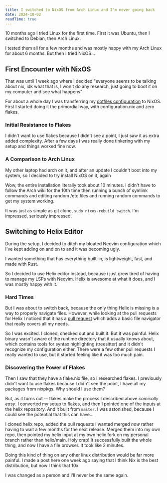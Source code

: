 ```yaml
---
title: I switched to NixOS from Arch Linux and I'm never going back
date: 2024-10-02
readTime: true
---
```


10 months ago I tried Linux for the first time. First it was Ubuntu, then I switched to Debian, then Arch Linux.

<!--more-->

I tested them all for a few months and was mostly happy with my Arch Linux for about 6 months. But then I tried NixOS...

## First Encounter with NixOS

That was until 1 week ago where I decided "everyone seems to be talking about nix, idk what that is, I won't do any research, just going to boot it on my computer and see what happens"

For about a whole day I was transferring my [dotfiles configuration](https://github.com/nikitarevenco/dotfiles) to NixOS. First I started doing it the primordial way, with configuration.nix and zero flakes.

### Initial Resistance to Flakes

I didn't want to use flakes because I didn't see a point, I just saw it as extra added complexity. After a few days I was really done tinkering with my setup and things worked fine now.

### A Comparison to Arch Linux

My other laptop had arch on it, and after an update I couldn't boot into my system, so I decided to try install NixOS on it, again

Wow, the entire installation literally took about 10 minutes. I didn't have to follow the Arch wiki for the 10th time then running a bunch of symlink commands and editing random /etc files and running random commands to get my system working.

It was just as simple as git clone, `sudo nixos-rebuild switch`. I'm impressed, seriously impressed.

## Switching to Helix Editor

During the setup, I decided to ditch my bloated Neovim configuration which I've kept adding on and on to and it was becoming ugly.

I wanted something that has everything built-in, is lightweight, fast, and made with Rust.

So I decided to use Helix editor instead, because i just grew tired of having to manage my LSPs with Neovim. Helix is awesome at what it does, and I was mostly happy with it.

### Hard Times

But I was about to switch back, because the only thing Helix is missing is a way to properly navigate files. However, while looking at the pull requests for Helix I noticed that it has a [pull request](https://github.com/helix-editor/helix/pull/11285) which adds a basic file navigator that really covers all my needs.

So I was excited. I cloned, checked out and built it. But it was painful. Helix binary wasn't aware of the runtime directory that it usually knows about, which contains tools for syntax highlighting (treesitter) and it didn't recognize my configuration either. There were a few other pull requests I really wanted to use, but it started feeling like it was too much pain.

### Discovering the Power of Flakes

Then I saw that they have a flake.nix file, so I researched flakes. I previously didn't want to use flakes because I didn't see the point, I have all my packages from nixpkgs. Why should I use them?

But, as it turns out -- flakes make the process I described above _comically easy_. I converted my setup to flakes, and then I pointed one of the inputs at the helix repository. And it built from `master`. I was astonished, because I could see the potential that this can have...

I cloned helix repo, added the pull requests I wanted merged _now_ rather having to wait a few months for the next release. Merged them into my own repo, then pointed my helix input at my own helix fork on my personal branch rather than helix/main. Holy crap! It successfully built the whole thing, and now I have a file browser. It took like 2 minutes.

Doing this kind of thing on any other linux distribution would be far more painful. I made a post here one week ago saying that I think Nix is the best distribution, but now I think that 10x.

I was changed as a person and I'll never be the same again.
